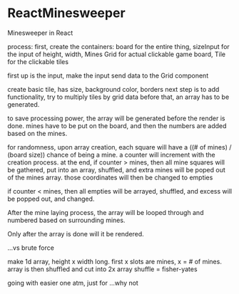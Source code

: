 # ReactMinesweeper
Minesweeper in React

process:
first, create the containers:
board for the entire thing,
sizeInput for the input of height, width, Mines
Grid for actual clickable game board,
Tile for the clickable tiles

first up is the input, make the input send data to the Grid component


create basic tile, has size, background color, borders
next step is to add functionality, try to multiply tiles by grid data
before that, an array has to be generated.

to save processing power, the array will be generated before the render is done.
mines have to be put on the board, and then the numbers are added based on the mines.

for randomness, upon array creation, each square will have a  ((# of mines) / (board size)) chance of being a mine.
a counter will increment with the creation process.
at the end, if counter >  mines, then all mine squares will be gathered, put into an array, shuffled, and extra mines will be poped out of the mines array. those coordinates will then be changed to empties

if counter < mines, then all empties will be arrayed, shuffled, and excess will be popped out, and changed.

After the mine laying process, the array will be looped through and numbered based on surrounding mines.

Only after the array is done will it be rendered.

...vs brute force

make 1d array, height x width long. first x slots are mines, x =  # of mines. array is then shuffled and cut into 2x array
shuffle = fisher-yates

going with easier one atm, just for ...why not
